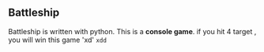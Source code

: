 ## Battleship
Battleship is written with python. This is a **console game**.
if you hit 4 target , you will win this game
'xd'
`xdd`

